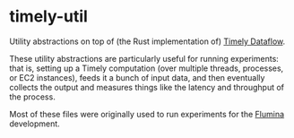 # timely-util

Utility abstractions on top of (the Rust implementation of) [Timely Dataflow](https://github.com/TimelyDataflow/timely-dataflow).

These utility abstractions are particularly useful for running experiments: that is, setting up a Timely computation (over multiple threads, processes, or EC2 instances), feeds it a bunch of input data, and then eventually collects the output and measures things like the latency and throughput of the process.

Most of these files were originally used to run experiments for the [Flumina](https://github.com/angelhof/flumina) development.
